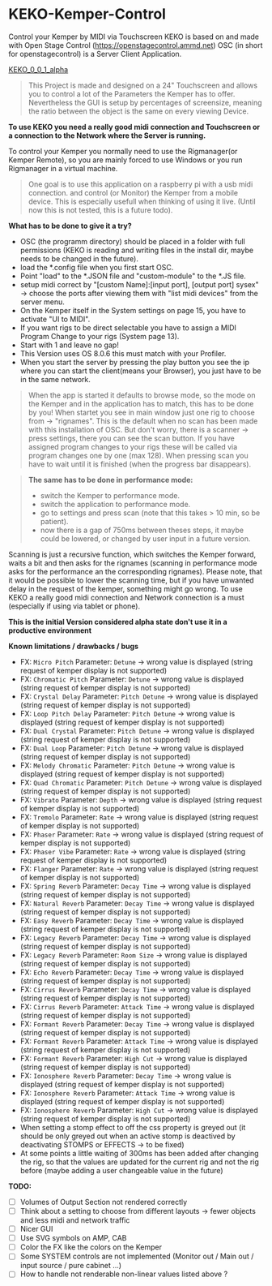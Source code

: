 # KEKO-Kemper-Control
Control your Kemper by MIDI via Touchscreen
KEKO is based on and made with Open Stage Control (https://openstagecontrol.ammd.net)
OSC (in short for openstagecontrol) is a Server Client Application.

[KEKO_0_0_1_alpha](https://user-images.githubusercontent.com/41967358/110244950-87b0d380-7f61-11eb-8742-7d8ed8e8bfc3.jpg)

>This Project is made and designed on a 24" Touchscreen and allows you to control a lot of the Parameters the Kemper has to offer.
>Nevertheless the GUI is setup by percentages of screensize, meaning the ratio between the object is the same on every viewing Device.

**To use KEKO you need a really good midi connection and Touchscreen or a connection to the Network where the Server is running.**

To control your Kemper you normally need to use the Rigmanager(or Kemper Remote), so you are mainly forced to use Windows or you run Rigmanager in a virtual machine.


>One goal is to use this application on a raspberry pi with a usb midi connection. 
>and control (or Monitor) the Kemper from a mobile device.
>This is especially usefull when thinking of using it live.
>(Until now this is not tested, this is a future todo).


**What has to be done to give it a try?**
- OSC (the programm directory) should be placed in a folder with full permissions (KEKO is reading and writing files in the install dir, maybe needs to be changed in the future).
- load the *.config file when you first start OSC.
- Point "load" to the *.JSON file and "custom-module" to the *.JS file.
- setup midi correct by "[custom Name]:[input port], [output port] sysex" -> choose the ports after viewing them with "list midi devices" from the server menu.
- On the Kemper itself in the System settings on page 15, you have to activate "UI to MIDI".
- If you want rigs to be direct selectable you have to assign a MIDI Program Change to your rigs (System page 13).
- Start with 1 and leave no gap!
- This Version uses OS 8.0.6 this must match with your Profiler.
- When you start the server by pressing the play button you see the ip where you can start the client(means your Browser), you just have to be in the same network.



>When the app is started it defaults to browse mode, so the mode on the Kemper and in the application has to match, this has to be done by you!
>When startet you see in main window just one rig to choose from -> "rignames". 
>This is the default when no scan has been made with this installation of OSC.
>But don't worry, there is a scanner -> press settings, there you can see the scan button.
>If you have assigned program changes to your rigs these will be called via program changes one by one (max 128).
>When pressing scan you have to wait until it is finished (when the progress bar disappears).

>**The same has to be done in performance mode:**
>- switch the Kemper to performance mode.
>- switch the application to performance mode.
>- go to settings and press scan (note that this takes > 10 min, so be patient).
> - now there is a gap of 750ms between theses steps, it maybe could be lowered, or changed by user input in a future version.


Scanning is just a recursive function, which switches the Kemper forward, 
waits a bit and then asks for the rignames 
(scanning in performance mode asks for the performance an the corresponding rignames). 
Please note, that it would be possible to lower the scanning time, but if you have 
unwanted delay in the request of the kemper, something might go wrong. 
To use KEKO a really good midi connection and Network connection is a must 
(especially if using via tablet or phone).

 


**This is the initial Version considered alpha state don't use it in a productive environment**


**Known limitations / drawbacks / bugs**
- FX: `Micro Pitch`       Parameter: `Detune`       -> wrong value is displayed (string request of kemper display is not supported)
- FX: `Chromatic Pitch`   Parameter: `Detune`       -> wrong value is displayed (string request of kemper display is not supported)
- FX: `Crystal Delay`     Parameter: `Pitch Detune` -> wrong value is displayed (string request of kemper display is not supported)
- FX: `Loop Pitch Delay`  Parameter: `Pitch Detune` -> wrong value is displayed (string request of kemper display is not supported)
- FX: `Dual Crystal`      Parameter: `Pitch Detune` -> wrong value is displayed (string request of kemper display is not supported)
- FX: `Dual Loop`         Parameter: `Pitch Detune` -> wrong value is displayed (string request of kemper display is not supported)
- FX: `Melody Chromatic`  Parameter: `Pitch Detune` -> wrong value is displayed (string request of kemper display is not supported)
- FX: `Quad Chromatic`    Parameter: `Pitch Detune` -> wrong value is displayed (string request of kemper display is not supported)
- FX: `Vibrato`           Parameter: `Depth`        -> wrong value is displayed (string request of kemper display is not supported)
- FX: `Tremolo`           Parameter: `Rate`         -> wrong value is displayed (string request of kemper display is not supported)
- FX: `Phaser`            Parameter: `Rate`         -> wrong value is displayed (string request of kemper display is not supported)
- FX: `Phaser Vibe`       Parameter: `Rate`         -> wrong value is displayed (string request of kemper display is not supported)
- FX: `Flanger`           Parameter: `Rate`         -> wrong value is displayed (string request of kemper display is not supported)
- FX: `Spring Reverb`     Parameter: `Decay Time`   -> wrong value is displayed (string request of kemper display is not supported)
- FX: `Natural Reverb`    Parameter: `Decay Time`   -> wrong value is displayed (string request of kemper display is not supported)
- FX: `Easy Reverb`       Parameter: `Decay Time`   -> wrong value is displayed (string request of kemper display is not supported)
- FX: `Legacy Reverb`     Parameter: `Decay Time`   -> wrong value is displayed (string request of kemper display is not supported)
- FX: `Legacy Reverb`     Parameter: `Room Size`    -> wrong value is displayed (string request of kemper display is not supported)
- FX: `Echo Reverb`       Parameter: `Decay Time`   -> wrong value is displayed (string request of kemper display is not supported)
- FX: `Cirrus Reverb`     Parameter: `Decay Time`   -> wrong value is displayed (string request of kemper display is not supported)
- FX: `Cirrus Reverb`     Parameter: `Attack Time`  -> wrong value is displayed (string request of kemper display is not supported)
- FX: `Formant Reverb`    Parameter: `Decay Time`   -> wrong value is displayed (string request of kemper display is not supported)
- FX: `Formant Reverb`    Parameter: `Attack Time`  -> wrong value is displayed (string request of kemper display is not supported)
- FX: `Formant Reverb`    Parameter: `High Cut`     -> wrong value is displayed (string request of kemper display is not supported)
- FX: `Ionosphere Reverb` Parameter: `Decay Time`   -> wrong value is displayed (string request of kemper display is not supported)
- FX: `Ionosphere Reverb` Parameter: `Attack Time`  -> wrong value is displayed (string request of kemper display is not supported)
- FX: `Ionosphere Reverb` Parameter: `High Cut`     -> wrong value is displayed (string request of kemper display is not supported)
- When setting a stomp effect to off the css property is greyed out (it should be only greyed out when an active stomp is deactived by deactivating STOMPS or EFFECTS -> to be fixed)
- At some points a little waiting of 300ms has been added after changing the rig, so that the values are updated for the current rig and not the rig before (maybe adding a user changeable value in the future)

**TODO:**

- [ ] Volumes of Output Section not rendered correctly
- [ ] Think about a setting to choose from different layouts -> fewer objects and less midi and network traffic 
- [ ] Nicer GUI
- [ ] Use SVG symbols on AMP, CAB
- [ ] Color the FX like the colors on the Kemper
- [ ] Some SYSTEM controls are not implemented (Monitor out / Main out / input source / pure cabinet ...)
- [ ] How to handle not renderable non-linear values listed above ?
